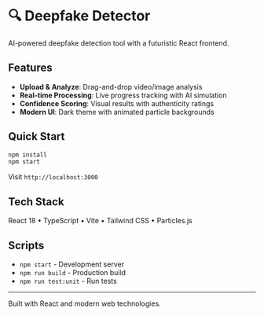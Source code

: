# 🔍 Deepfake Detector

AI-powered deepfake detection tool with a futuristic React frontend.

## Features

- **Upload & Analyze**: Drag-and-drop video/image analysis
- **Real-time Processing**: Live progress tracking with AI simulation
- **Confidence Scoring**: Visual results with authenticity ratings
- **Modern UI**: Dark theme with animated particle backgrounds

## Quick Start

```bash
npm install
npm start
```

Visit `http://localhost:3000`

## Tech Stack

React 18 • TypeScript • Vite • Tailwind CSS • Particles.js

## Scripts

- `npm start` - Development server
- `npm run build` - Production build
- `npm run test:unit` - Run tests

---

Built with React and modern web technologies.